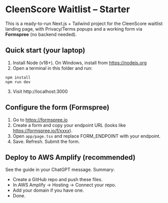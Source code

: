 # CleenScore Waitlist – Starter

This is a ready-to-run Next.js + Tailwind project for the CleenScore waitlist landing page, with Privacy/Terms popups and a working form via **Formspree** (no backend needed).

## Quick start (your laptop)
1) Install Node (v18+). On Windows, install from https://nodejs.org
2) Open a terminal in this folder and run:
```
npm install
npm run dev
```
3) Visit http://localhost:3000

## Configure the form (Formspree)
1) Go to https://formspree.io
2) Create a form and copy your endpoint URL (looks like https://formspree.io/f/xxxx).
3) Open `app/page.tsx` and replace FORM_ENDPOINT with your endpoint.
4) Save. Refresh. Submit the form.

## Deploy to AWS Amplify (recommended)
See the guide in your ChatGPT message. Summary:
- Create a GitHub repo and push these files.
- In AWS Amplify → Hosting → Connect your repo.
- Add your domain if you have one.
- Done.
